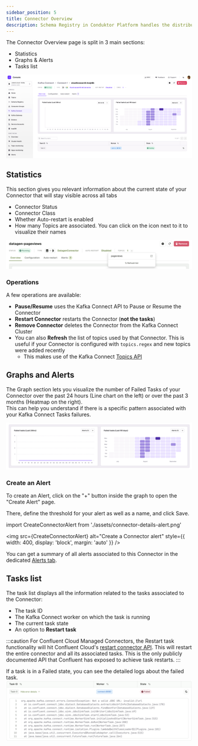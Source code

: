 ```yaml
---
sidebar_position: 5
title: Connector Overview
description: Schema Registry in Conduktor Platform handles the distribution and synchronization of schemas to the producer and consumer for Kafka.
---
```


The Connector Overview page is split in 3 main sections:
- Statistics
- Graphs & Alerts
- Tasks list

<!-- TODO: To update when Staging is back up and running -->
![Connector details overview](assets/connector-details-overview.png)

## Statistics
This section gives you relevant information about the current state of your Connector that will stay visible across all tabs
- Connector Status
- Connector Class
- Whether Auto-restart is enabled
- How many Topics are associated. You can click on the icon next to it to visualize their names

![Connector details topics](assets/connector-details-topics.png)

### Operations
A few operations are available:
- **Pause/Resume** uses the Kafka Connect API to Pause or Resume the Connector
- **Restart Connector** restarts the Connector (**not the tasks**)
- **Remove Connector** deletes the Connector from the Kafka Connect Cluster
- You can also **Refresh** the list of topics used by that Connector. This is useful if your Connector is configured with `topics.regex` and new topics were added recently
  - This makes use of the Kafka Connect [Topics API](https://docs.confluent.io/platform/current/connect/references/restapi.html#topics)

## Graphs and Alerts
The Graph section lets you visualize the number of Failed Tasks of your Connector over the past 24 hours (Line chart on the left) or over the past 3 months (Heatmap on the right).   
This can help you understand if there is a specific pattern associated with your Kafka Connect Tasks failures.

<!-- TODO: To update when Staging is back up and running -->
![Connector graphs](assets/connector-details-graphs.png)

### Create an Alert

To create an Alert, click on the "+" button inside the graph to open the "Create Alert" page.

There, define the threshold for your alert as well as a name, and click Save.

import CreateConnectorAlert from './assets/connector-details-alert.png'

<img src={CreateConnectorAlert} alt="Create a Connector alert" style={{ width: 400, display: 'block', margin: 'auto' }} />

You can get a summary of all alerts associated to this Connector in the dedicated [Alerts tab](/platform/navigation/console/kafka-connect/connector-alerts/).

## Tasks list

The task list displays all the information related to the tasks associated to the Connector:
- The task ID
- The Kafka Connect worker on which the task is running
- The current task state
- An option to **Restart task**

:::caution
For Confluent Cloud Managed Connectors, the Restart task functionality will hit Confluent Cloud's [restart connector API](https://docs.confluent.io/cloud/current/api.html#tag/Lifecycle-(connectv1)/operation/restartConnectv1Connector). This will restart the entire connector and all its associated tasks. This is the only publicly documented API that Confluent has exposed to achieve task restarts.
:::

If a task is in a Failed state, you can see the detailed logs about the failed task.  
![Connector task failed details](assets/connector-details-tasks.png)
